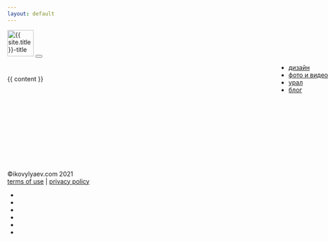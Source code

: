 ```yaml
---
layout: default
---
```

<div class='container mt-5'>
	<nav class="navbar navbar-expand-lg navbar-dark" style='padding-bottom: 40px;'>
	  <a class="navbar-brand" href="{{ site.url }}">
	  <img src="{{site.url}}/img/title.svg" alt="{{ site.title }}-title" style="height: 60px;"></a>
	  <button class="navbar-toggler" type="button" data-toggle="collapse" data-target="#navbarSupportedContent" aria-controls="navbarSupportedContent" aria-expanded="false" aria-label="Toggle navigation">
	    <span class="navbar-toggler-icon"></span>
	  </button>
		<div class="collapse navbar-expand navbar-collapse" id="navbarSupportedContent">
	    <ul class="navbar-nav mr-auto navBox" style="position: absolute; right: 0px">
			<li class="nav-item mr-4">
				<a href="http://ikovylyaev.com" class="nav-link">дизайн</a>
			</li>
	      	<li class="nav-item mr-4">
				<a href="http://video.ikovylyaev.com" class=" nav-link">фото и видео</a>
			</li>
			<li class="nav-item">
				<a href="http://nature.ikovylyaev.com" class="nav-link">урал</a>
			</li>
		       <li class="nav-item">
				<a href="http://blog.ikovylyaev.com" class="active nav-link">блог</a>
			</li>
	    </ul>
	  </div>
	</nav>
	<section class='row'>
	  {{ content }}
    </section>
<footer class="row" style="margin-top: 200px;">
	<div class="col-6 m-0">
		&copyikovylyaev.com 2021<br>
		<a href='{{site.url}}/terms'>terms of use</a> | <a href='{{site.url}}/policy'>privacy policy</a>
	</div>
	<div class="col-6 m-0" style='text-align: right'>
		<ul class="nav social-links">
		  <li class="nav-item">
		    <a class="nav-link" href="http://vk.com/ikovylyaev"><i class="fab fa-vk"></i></a>
		   </li>
		   <li class="nav-item">
		    <a class="nav-link" href="http://instagram.com/ikovylyaev"><i class="fab fa-instagram"></i></a>
		   </li>
		   <li class="nav-item">
	            <a class="nav-link" style="color: #fff;" href="https://www.youtube.com/channel/UCf9GOVc0qKKPB-Ee3LfH_uw"><i class="fab fa-youtube"></i></a>
	           </li>
		   <li class="nav-item">
		    <a class="nav-link" href="http://500px.com/azimytfoto"><i class="fab fa-500px"></i></a>
		   </li>
		   <li class="nav-item">
		    <a class="nav-link" href="https://www.behance.net/ikovylyaev"><i class="fab fa-behance"></i></a>
		   </li>
		   <li class="nav-item">
		    <a class="nav-link" href="http://github.com/ikovylyaev"><i class="fab fa-github"></i></a>
		   </li>
		</ul>
	</div>

</footer>

</main>
